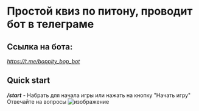 # Простой квиз по питону, проводит бот в телеграме
## Ссылка на бота:  
*https://t.me/boppity_bop_bot*

## Quick start
__*/start*__ - Набрать для начала игры или нажать на кнопку "Начать игру"  
Отвечайте на вопросы 
![изображение](https://github.com/user-attachments/assets/0cf1bcc4-c904-4c81-9cb1-188c9cc55e4c)
